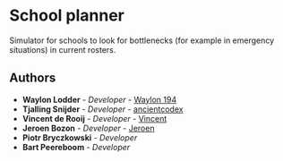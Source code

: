 # School planner

Simulator for schools to look for bottlenecks (for example in emergency situations) in current rosters.

## Authors

* **Waylon Lodder** - *Developer* - [Waylon 194](https://github.com/Waylon194)
* **Tjalling Snijder** - *Developer* - [ancientcodex](https://github.com/ancientcodex)
* **Vincent de Rooij** - *Developer* - [Vincent](https://github.com/VincentDeRooij)
* **Jeroen Bozon** - *Developer* - [Jeroen](https://github.com/JeroenBozon)
* **Piotr Bryczkowski** - *Developer*
* **Bart Peereboom** - *Developer*
